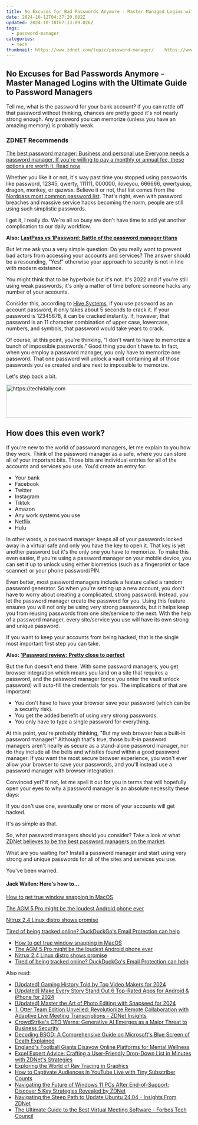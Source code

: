 ```yaml
---
title: No Excuses for Bad Passwords Anymore - Master Managed Logins with the Ultimate Guide to Password Managers
date: 2024-10-12T04:37:20.082Z
updated: 2024-10-18T07:13:09.026Z
tags:
  - password-manager
categories:
  - tech
thumbnail: https://www.zdnet.com/topic/password-manager/    https://www.zdnet.com/a/img/resize/6f102a6dee131833d9a15b866ae000f8180d53aa/2015/07/23/419173b1-ae0d-4a19-856d-f131fdf573dd/6.jpg?width=170&height=128&fit=crop&auto=webp
---
```


## No Excuses for Bad Passwords Anymore - Master Managed Logins with the Ultimate Guide to Password Managers

Tell me, what is the password for your bank account? If you can rattle off that password without thinking, chances are pretty good it's not nearly strong enough. Any password you can memorize (unless you have an amazing memory) is probably weak. 

### **ZDNET** Recommends

[The best password manager: Business and personal use Everyone needs a password manager. If you're willing to pay a monthly or annual fee, these options are worth it.  Read now](https://www.zdnet.com/article/best-password-manager/)

Whether you like it or not, it's way past time you stopped using passwords like password, 12345, qwerty, 111111, 000000, iloveyou, 666666, qwertyuiop, dragon, monkey, or qazwsx. Believe it or not, that list comes from the [Nordpass most common password list](https://nordpass.com/most-common-passwords-list/). That's right, even with password breaches and massive service hacks becoming the norm, people are still using such simplistic passwords.

I get it, I really do. We're all so busy we don't have time to add yet another complication to our daily workflow.

**Also:** [**LastPass vs 1Password: Battle of the password manager titans**](https://www.zdnet.com/article/lastpass-vs-1password/)

But let me ask you a very simple question: Do you really want to prevent bad actors from accessing your accounts and services? The answer should be a resounding, "Yes!" otherwise your approach to security is not in line with modern existence.

You might think that to be hyperbole but it's not. It's 2022 and if you're still using weak passwords, it's only a matter of time before someone hacks any number of your accounts. 

Consider this, according to [Hive Systems](https://www.hivesystems.io/blog/are-your-passwords-in-the-green), if you use password as an account password, it only takes about 5 seconds to crack it. If your password is 12345678, it can be cracked instantly. If, however, that password is an 11 character combination of upper case, lowercase, numbers, and symbols, that password would take years to crack.

Of course, at this point, you're thinking, "I don't want to have to memorize a bunch of impossible passwords." Good thing you don't have to. In fact, when you employ a password manager, you only have to memorize one password. That one password will unlock a vault containing all of those passwords you've created and are next to impossible to memorize.

Let's step back a bit.

<!-- affiliate ads begin -->
<a href="https://appsumo.8odi.net/c/5597632/2123749/7443" target="_top" id="2123749">
  <img src="//a.impactradius-go.com/display-ad/7443-2123749" border="0" alt="https://techidaily.com" width="728" height="90"/>
</a>
<img height="0" width="0" src="https://appsumo.8odi.net/i/5597632/2123749/7443" style="position:absolute;visibility:hidden;" border="0" />
<!-- affiliate ads end -->

## How does this even work?

If you're new to the world of password managers, let me explain to you how they work. Think of the password manager as a safe, where you can store all of your important bits. Those bits are individual entries for all of the accounts and services you use. You'd create an entry for:

* Your bank
* Facebook
* Twitter
* Instagram
* Tiktok
* Amazon
* Any work systems you use
* Netflix
* Hulu

In other words, a password manager keeps all of your passwords locked away in a virtual safe and only you have the key to open it. That key is yet another password but it's the only one you have to memorize. To make this even easier, if you're using a password manager on your mobile device, you can set it up to unlock using either biometrics (such as a fingerprint or face scanner) or your phone password/PIN. 

Even better, most password managers include a feature called a random password generator. So when you're setting up a new account, you don't have to worry about creating a complicated, strong password. Instead, you let the password manager create the password for you. Using this feature ensures you will not only be using very strong passwords, but it helps keep you from reusing passwords from one site/service to the next. With the help of a password manager, every site/service you use will have its own strong and unique password.

If you want to keep your accounts from being hacked, that is the single most important first step you can take. 

**Also:** [**1Password review: Pretty close to perfect**](https://www.zdnet.com/article/1password-review/)

But the fun doesn't end there. With some password managers, you get browser integration which means you land on a site that requires a password, and the password manager (once you enter the vault unlock password) will auto-fill the credentials for you. The implications of that are important:

* You don't have to have your browser save your password (which can be a security risk).
* You get the added benefit of using very strong passwords.
* You only have to type a single password for everything.

At this point, you're probably thinking, "But my web browser has a built-in password manager!" Although that's true, those built-in password managers aren't nearly as secure as a stand-alone password manager, nor do they include all the bells and whistles found within a good password manager. If you want the most secure browser experience, you won't ever allow your browser to save your passwords, and you'll instead use a password manager with browser integration.

Convinced yet? If not, let me spell it out for you in terms that will hopefully open your eyes to why a password manager is an absolute necessity these days:

If you don't use one, eventually one or more of your accounts will get hacked.

It's as simple as that.

So, what password managers should you consider? Take a look at what [ZDNet believes to be the best password managers on the market](https://www.zdnet.com/article/best-password-manager/).

What are you waiting for? Install a password manager and start using very strong and unique passwords for all of the sites and services you use.

You've been warned.

#### Jack Wallen: Here's how to...

[How to get true window snapping in MacOS](https://www.zdnet.com/article/how-to-get-true-window-snapping-in-macos/ "How to get true window snapping in MacOS")

[The AGM 5 Pro might be the loudest Android phone ever](https://www.zdnet.com/article/the-agm-5-pro-might-be-the-loudest-android-phone-ever/ "The AGM 5 Pro might be the loudest Android phone ever")

[Nitrux 2.4 Linux distro shows promise](https://www.zdnet.com/article/nitrux-2-4-linux-distribution-shows-promise-but-seems-rough-around-the-edges/ "Nitrux 2.4 Linux distro shows promise")

[Tired of being tracked online? DuckDuckGo's Email Protection can help](https://www.zdnet.com/article/tired-of-being-tracked-online-duckduckgos-email-protection-can-help/ "Tired of being tracked online? DuckDuckGo's Email Protection can help")

* [How to get true window snapping in MacOS](https://www.zdnet.com/article/how-to-get-true-window-snapping-in-macos/ "How to get true window snapping in MacOS")
* [The AGM 5 Pro might be the loudest Android phone ever](https://www.zdnet.com/article/the-agm-5-pro-might-be-the-loudest-android-phone-ever/ "The AGM 5 Pro might be the loudest Android phone ever")
* [Nitrux 2.4 Linux distro shows promise](https://www.zdnet.com/article/nitrux-2-4-linux-distribution-shows-promise-but-seems-rough-around-the-edges/ "Nitrux 2.4 Linux distro shows promise")
* [Tired of being tracked online? DuckDuckGo's Email Protection can help](https://www.zdnet.com/article/tired-of-being-tracked-online-duckduckgos-email-protection-can-help/ "Tired of being tracked online? DuckDuckGo's Email Protection can help")

<ins class="adsbygoogle"
     style="display:block"
     data-ad-format="autorelaxed"
     data-ad-client="ca-pub-7571918770474297"
     data-ad-slot="1223367746"></ins>

<ins class="adsbygoogle"
     style="display:block"
     data-ad-client="ca-pub-7571918770474297"
     data-ad-slot="8358498916"
     data-ad-format="auto"
     data-full-width-responsive="true"></ins>

<span class="atpl-alsoreadstyle">Also read:</span>
<div><ul>
<li><a href="https://youtube-zero.techidaily.com/ed-gaming-history-told-by-top-video-makers-for-2024/"><u>[Updated] Gaming History Told by Top Video Makers for 2024</u></a></li>
<li><a href="https://snapchat-videos.techidaily.com/updated-make-every-story-stand-out-6-top-rated-apps-for-android-and-iphone-for-2024/"><u>[Updated] Make Every Story Stand Out 6 Top-Rated Apps for Android & iPhone for 2024</u></a></li>
<li><a href="https://fox-helps.techidaily.com/updated-master-the-art-of-photo-editing-with-snapseed-for-2024/"><u>[Updated] Master the Art of Photo Editing with Snapseed for 2024</u></a></li>
<li><a href="https://app-tips.techidaily.com/1-otter-team-edition-unveiled-revolutionize-remote-collaboration-with-adaptive-live-meeting-transcriptions-zdnet-insights/"><u>1. Otter Team Edition Unveiled: Revolutionize Remote Collaboration with Adaptive Live Meeting Transcriptions - ZDNet Insights</u></a></li>
<li><a href="https://app-tips.techidaily.com/crowdstrikes-cto-warns-generative-ai-emerges-as-a-major-threat-to-business-security/"><u>CrowdStrike's CTO Warns: Generative AI Emerges as a Major Threat to Business Security</u></a></li>
<li><a href="https://tech-renaissance.techidaily.com/decoding-bsod-a-comprehensive-guide-on-microsofts-blue-screen-of-death-explained/"><u>Decoding BSOD: A Comprehensive Guide on Microsoft's Blue Screen of Death Explained</u></a></li>
<li><a href="https://facebook.techidaily.com/englands-football-giants-disavow-online-platforms-for-mental-wellness/"><u>England's Football Giants Disavow Online Platforms for Mental Wellness</u></a></li>
<li><a href="https://app-tips.techidaily.com/excel-expert-advice-crafting-a-user-friendly-drop-down-list-in-minutes-with-zdnets-strategies/"><u>Excel Expert Advice: Crafting a User-Friendly Drop-Down List in Minutes with ZDNet's Strategies</u></a></li>
<li><a href="https://tech-renaissance.techidaily.com/exploring-the-world-of-ray-tracing-in-graphics/"><u>Exploring the World of Ray Tracing in Graphics</u></a></li>
<li><a href="https://extra-information.techidaily.com/how-to-captivate-audiences-in-youtube-live-with-tiny-subscriber-counts/"><u>How to Captivate Audiences in YouTube Live with Tiny Subscriber Counts</u></a></li>
<li><a href="https://app-tips.techidaily.com/navigating-the-future-of-windows-11-pcs-after-end-of-support-discover-5-key-strategies-revealed-by-zdnet/"><u>Navigating the Future of Windows 11 PCs After End-of-Support: Discover 5 Key Strategies Revealed by ZDNet</u></a></li>
<li><a href="https://app-tips.techidaily.com/navigating-the-steep-path-to-update-ubuntu-2404-insights-from-zdnet/"><u>Navigating the Steep Path to Update Ubuntu 24.04 - Insights From ZDNet</u></a></li>
<li><a href="https://app-tips.techidaily.com/the-ultimate-guide-to-the-best-virtual-meeting-software-forbes-tech-council/"><u>The Ultimate Guide to the Best Virtual Meeting Software - Forbes Tech Council</u></a></li>
</ul></div>

